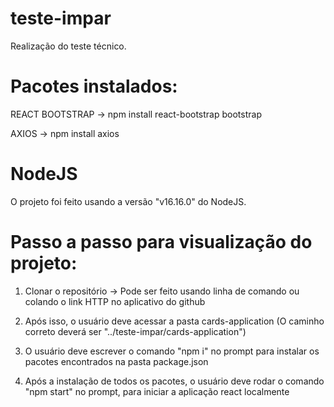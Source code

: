 # teste-impar
Realização do teste técnico.

# Pacotes instalados:

REACT BOOTSTRAP -> npm install react-bootstrap bootstrap

AXIOS -> npm install axios

# NodeJS

O projeto foi feito usando a versão "v16.16.0" do NodeJS.

# Passo a passo para visualização do projeto:

1. Clonar o repositório -> Pode ser feito usando linha de comando ou colando o link HTTP no aplicativo do github

2. Após isso, o usuário deve acessar a pasta cards-application (O caminho correto deverá ser "../teste-impar/cards-application")

3. O usuário deve escrever o comando "npm i" no prompt para instalar os pacotes encontrados na pasta package.json

4. Após a instalação de todos os pacotes, o usuário deve rodar o comando "npm start" no prompt, para iniciar a aplicação react localmente